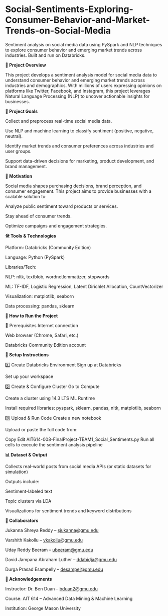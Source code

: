 # Social-Sentiments-Exploring-Consumer-Behavior-and-Market-Trends-on-Social-Media
Sentiment analysis on social media data using PySpark and NLP techniques to explore consumer behavior and emerging market trends across industries. Built and run on Databricks.

**📌 Project Overview**

This project develops a sentiment analysis model for social media data to understand consumer behavior and emerging market trends across industries and demographics. With millions of users expressing opinions on platforms like Twitter, Facebook, and Instagram, this project leverages Natural Language Processing (NLP) to uncover actionable insights for businesses.

**🎯 Project Goals**

Collect and preprocess real-time social media data.

Use NLP and machine learning to classify sentiment (positive, negative, neutral).

Identify market trends and consumer preferences across industries and user groups.

Support data-driven decisions for marketing, product development, and brand management.

**🧠 Motivation**

Social media shapes purchasing decisions, brand perception, and consumer engagement. This project aims to provide businesses with a scalable solution to:

Analyze public sentiment toward products or services.

Stay ahead of consumer trends.

Optimize campaigns and engagement strategies.

**🛠️ Tools & Technologies**

Platform: Databricks (Community Edition)

Language: Python (PySpark)

Libraries/Tech:

NLP: nltk, textblob, wordnetlemmatizer, stopwords

ML: TF-IDF, Logistic Regression, Latent Dirichlet Allocation, CountVectorizer

Visualization: matplotlib, seaborn

Data processing: pandas, sklearn

**🧪 How to Run the Project**

📶 Prerequisites
Internet connection

Web browser (Chrome, Safari, etc.)

Databricks Community Edition account

**🔧 Setup Instructions**

1️⃣ Create Databricks Environment
Sign up at Databricks

Set up your workspace

2️⃣ Create & Configure Cluster
Go to Compute

Create a cluster using 14.3 LTS ML Runtime

Install required libraries: pyspark, sklearn, pandas, nltk, matplotlib, seaborn

3️⃣ Upload & Run Code
Create a new notebook

Upload or paste the full code from:

Copy
Edit
AIT614-008-FinalProject-TEAM1_Social_Sentiments.py
Run all cells to execute the sentiment analysis pipeline

**📊 Dataset & Output**

Collects real-world posts from social media APIs (or static datasets for simulation)

Outputs include:

Sentiment-labeled text

Topic clusters via LDA

Visualizations for sentiment trends and keyword distributions

**👥 Collaborators**

Jukanna Shreya Reddy – sjukanna@gmu.edu

Varshith Kakollu – vkakollu@gmu.edu

Uday Reddy Beeram – ubeeram@gmu.edu

David Jampana Abraham Luther – ddabidja@gmu.edu

Durga Prasad Esampelly – desampel@gmu.edu

**🙏 Acknowledgements**

Instructor: Dr. Ben Duan – bduan2@gmu.edu

Course: AIT 614 – Advanced Data Mining & Machine Learning

Institution: George Mason University
